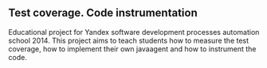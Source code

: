 ## Test coverage. Code instrumentation

Educational project for Yandex software development processes automation school 2014.
This project aims to teach students how to measure the test coverage, how to implement their own javaagent and how to instrument the code.

